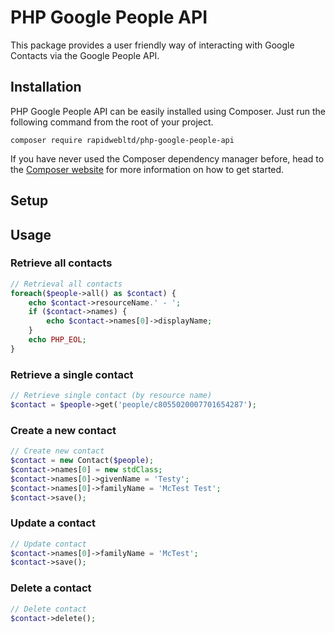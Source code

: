 # PHP Google People API

This package provides a user friendly way of interacting with Google Contacts via the Google People API.

## Installation

PHP Google People API can be easily installed using Composer. Just run the following command from the root of your project.

```
composer require rapidwebltd/php-google-people-api
```

If you have never used the Composer dependency manager before, head to the [Composer website](https://getcomposer.org/) for more information on how to get started.

## Setup

## Usage

### Retrieve all contacts

```php
// Retrieval all contacts
foreach($people->all() as $contact) {
    echo $contact->resourceName.' - ';
    if ($contact->names) {
        echo $contact->names[0]->displayName;
    }
    echo PHP_EOL;
}
```

### Retrieve a single contact

```php
// Retrieve single contact (by resource name)
$contact = $people->get('people/c8055020007701654287');
```

### Create a new contact

```php
// Create new contact
$contact = new Contact($people);
$contact->names[0] = new stdClass;
$contact->names[0]->givenName = 'Testy';
$contact->names[0]->familyName = 'McTest Test';
$contact->save();
```

### Update a contact

```php
// Update contact
$contact->names[0]->familyName = 'McTest';
$contact->save();
```

### Delete a contact

```php
// Delete contact
$contact->delete();
```